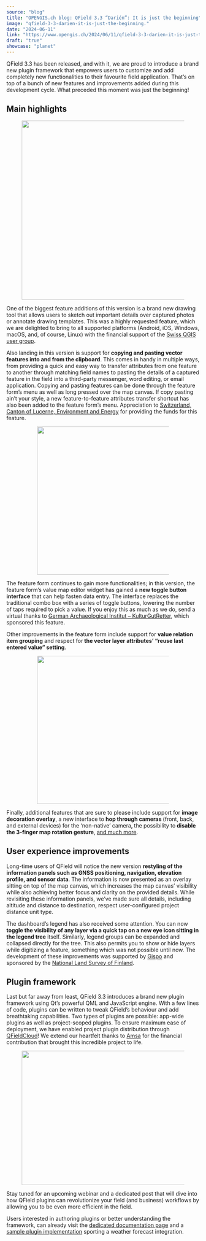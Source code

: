 ```yaml
---
source: "blog"
title: "OPENGIS.ch blog: QField 3.3 “Darién”: It is just the beginning"
image: "qfield-3-3-darien-it-is-just-the-beginning."
date: "2024-06-11"
link: "https://www.opengis.ch/2024/06/11/qfield-3-3-darien-it-is-just-the-beginning/"
draft: "true"
showcase: "planet"
---
```


<p>QField 3.3 has been released, and with it, we are proud to introduce a brand new plugin framework that empowers users to customize and add completely new functionalities to their favourite field application. That’s on top of a bunch of new features and improvements added during this development cycle. What preceded this moment was just the beginning!</p>



<h2 class="wp-block-heading">Main highlights</h2>



<figure class="wp-block-image size-full"><img alt="" class="wp-image-14432" height="467" src="https://i0.wp.com/www.opengis.ch/wp-content/uploads/2024/06/33splash.png?resize=750%2C467&#038;ssl=1" width="750" /></figure>



<p>One of the biggest feature additions of this version is a brand new drawing tool that allows users to sketch out important details over captured photos or annotate drawing templates. This was a highly requested feature, which we are delighted to bring to all supported platforms (Android, iOS, Windows, macOS, and, of course, Linux) with the financial support of the <a href="http://qgis.ch">Swiss QGIS user group</a>.</p>



<p>Also landing in this version is support for <strong>copying and pasting vector features into and from the clipboard</strong>. This comes in handy in multiple ways, from providing a quick and easy way to transfer attributes from one feature to another through matching field names to pasting the details of a captured feature in the field into a third-party messenger, word editing, or email application. Copying and pasting features can be done through the feature form’s menu as well as long pressed over the map canvas. If copy pasting ain’t your style, a new feature-to-feature attributes transfer shortcut has also been added to the feature form’s menu. Appreciation to <a href="https://uwe.lu.ch/" rel="noreferrer noopener" target="_blank">Switzerland, Canton of Lucerne, Environment and Energy</a> for providing the funds for this feature.</p>



<figure class="wp-block-gallery has-nested-images columns-default is-cropped wp-block-gallery-1 is-layout-flex wp-block-gallery-is-layout-flex">
<figure class="wp-block-image size-large"><img alt="" class="wp-image-14433" height="386" src="https://i0.wp.com/www.opengis.ch/wp-content/uploads/2024/06/transfer_attributes.png?resize=750%2C386&#038;ssl=1" width="750" /></figure>
</figure>



<p>The feature form continues to gain more functionalities; in this version, the feature form’s value map editor widget has gained a <strong>new toggle button interface</strong> that can help fasten data entry. The interface replaces the traditional combo box with a series of toggle buttons, lowering the number of taps required to pick a value. If you enjoy this as much as we do, send a virtual thanks to <a href="https://www.kulturgutretter.org/en/home-2/">German Archaeological Institut &#8211; KulturGutRetter</a>, which sponsored this feature.</p>



<p>Other improvements in the feature form include support for <strong>value relation item grouping</strong> and respect for<strong> the vector layer attributes’ &#8220;reuse last entered value&#8221; setting</strong>.</p>



<figure class="wp-block-gallery has-nested-images columns-default is-cropped wp-block-gallery-2 is-layout-flex wp-block-gallery-is-layout-flex">
<figure class="wp-block-image size-large"><img alt="" class="wp-image-14434" height="386" src="https://i0.wp.com/www.opengis.ch/wp-content/uploads/2024/06/value_map_buttons.png?resize=750%2C386&#038;ssl=1" width="750" /></figure>
</figure>



<p>Finally, additional features that are sure to please include support for <strong>image decoration overlay</strong>, a new interface to <strong>hop through cameras </strong>(front, back, and external devices) for the ‘non-native’ camera<strong>, </strong>the possibility to<strong> disable the 3-finger map rotation gesture</strong>, <a href="https://github.com/opengisch/QField/releases/tag/v3.3.0">and much more</a>.</p>



<h2 class="wp-block-heading"><strong>User experience improvements</strong></h2>



<p>Long-time users of QField will notice the new version <strong>restyling of the information panels such as GNSS positioning, navigation, elevation profile, and sensor data</strong>. The information is now presented as an overlay sitting on top of the map canvas, which increases the map canvas&#8217; visibility while also achieving better focus and clarity on the provided details. While revisiting these information panels, we’ve made sure all details, including altitude and distance to destination, respect user-configured project distance unit type.</p>



<p>The dashboard’s legend has also received some attention. You can now <strong>toggle the visibility of any layer via a quick tap on a new eye icon sitting in the legend tree</strong> itself. Similarly, legend groups can be expanded and collapsed directly for the tree. This also permits you to show or hide layers while digitizing a feature, something which was not possible until now. The development of these improvements was supported by <a href="https://www.gispo.fi/en">Gispo</a> and sponsored by the <a href="https://www.maanmittauslaitos.fi/en">National Land Survey of Finland</a>.</p>



<h2 class="wp-block-heading"><strong>Plugin framework</strong></h2>



<p>Last but far away from least, QField 3.3 introduces a brand new plugin framework using Qt’s powerful QML and JavaScript engine. With a few lines of code, plugins can be written to tweak QField’s behaviour and add breathtaking capabilities. Two types of plugins are possible: app-wide plugins as well as project-scoped plugins. To ensure maximum ease of deployment, we have enabled project plugin distribution through <a href="https://qfield.cloud" rel="noreferrer noopener" target="_blank">QFieldCloud</a>! We extend our heartfelt thanks to <a href="https://www.amsa.it/en/cittadini" rel="noreferrer noopener" target="_blank">Amsa</a> for the financial contribution that brought this incredible project to life.</p>



<figure class="wp-block-image size-large"><img alt="" class="wp-image-14443" height="350" src="https://i0.wp.com/www.opengis.ch/wp-content/uploads/2024/06/WhatsApp-Image-2024-06-10-at-14.52.50.jpeg?resize=750%2C350&#038;ssl=1" width="750" /></figure>



<p>Stay tuned for an upcoming webinar and a dedicated post that will dive into how QField plugins can revolutionize your field (and business) workflows by allowing you to be even more efficient in the field.</p>



<p>Users interested in authoring plugins or better understanding the framework, can already visit the <a href="https://docs.qfield.org/how-to/plugins/" rel="noreferrer noopener" target="_blank">dedicated documentation page</a> and a <a href="https://github.com/opengisch/qfield-weather-forecast">sample plugin implementation</a> sporting a weather forecast integration.</p>
